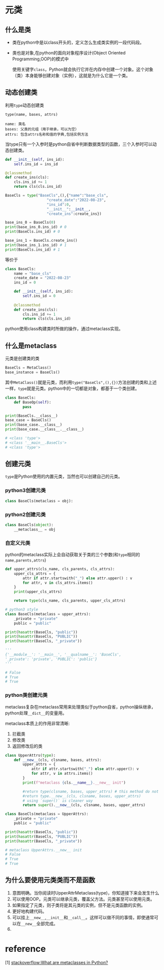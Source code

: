 # 元类
## 什么是类   

- 类在python中是以class开头的，定义怎么生成类实例的一段代码段。
- 类也是对象,在python的面向对象程序设计(Object Oriented Programming,OOP)的模式中
    
    使用关键字`class`，Python就会执行它并在内存中创建一个对象。这个对象（类）本身能够创建对象（实例），这就是为什么它是一个类。

## 动态创建类

利用`type`动态创建类   
```
type(name, bases, attrs)

name: 类名
bases: 父类的元组（用于继承，可以为空）
attrs: 包含attrs名称和值的字典,包括实例方法
```
当type只有一个入参时是python自省中判断数据类型的函数，三个入参时可以动态创建类。

```python
def __init__(self, ins_id):
    self.ins_id = ins_id

@classmethod
def create_ins(cls):
    cls.ins_id += 1
    return cls(cls.ins_id)

BaseCls = type("BaseCls",(),{"name":"base_cls",
                   "create_date":"2022-08-23",
                   "ins_id":0,
                   "__init__":__init__,
                   "create_ins":create_ins})

base_ins_0 = BaseCls(0)
print(base_ins_0.ins_id) # 0
print(BaseCls.ins_id) # 0

base_ins_1 = BaseCls.create_ins()
print(base_ins_1.ins_id) # 1
print(BaseCls.ins_id) # 1

```
等价于
```python
class BaseCls:
    name = "base_cls"
    create_date = "2022-08-23"
    ins_id = 0

    def __init__(self, ins_id):
        self.ins_id = 0
    
    @classmethod
    def create_ins(cls):
        cls.ins_id += 1
        return cls(cls.ins_id)
```

python使用class构建类时所做的操作，通过metaclass实现。

## 什么是metaclass

元类是创建类的类

```python
BaseCls = MetaClass()
base_instance = BaseCls()
```

其中`MetaClass()`就是元类，而利用`type("BaseCls",(),{})`方法创建的类和上述一样，`type`就是元类。python中的一切都是对象，都基于一个类创建。

```python
class BaseCls:
    def BaseOp(self):
        pass

print(BaseCls.__class__)
base_case = BaseCls()
print(base_case.__class__)
print(base_case.__class__.__class__)

# <class 'type'>
# <class '__main__.BaseCls'>
# <class 'type'>
```
## 创建元类

`type`是Python使用的内置元类，当然也可以创建自己的元类。

### python3创建元类
```python
class BaseCls(metaclass = obj):
```

### python2创建元类

```python
class BaseCls(object):
    __metaclass__ = obj
```
### 自定义元类  

python的metaclass实际上会自动获取关于类的三个参数(和`type`相同的`name,parents,attrs`)

```python
def upper_attrs(cls_name, cls_parents, cls_attrs):
    upper_cls_attrs = {
        attr if attr.startswith("_") else attr.upper() : v
        for attr, v in cls_attrs.items()
    }
    print(upper_cls_attrs)

    return type(cls_name, cls_parents, upper_cls_attrs)

# python3 style
class BaseCls(metaclass = upper_attrs):
    _private = "private"
    public = "public"

print(hasattr(BaseCls, "public"))
print(hasattr(BaseCls, "PUBLIC"))
print(hasattr(BaseCls, "_private"))

'''
{'__module__': '__main__', '__qualname__': 'BaseCls', 
'_private': 'private', 'PUBLIC': 'public'}
'''

# False
# True
# True
```

### python类创建元类

metaclass复杂在metaclass常用来处理类似于python自省，python操纵继承，python处理`__dict__`的变量用。

metaclass本质上的作用非常清晰:

1. 拦截类
2. 修改类
3. 返回修改后的类


```python
class UpperAttrs(type):
    def __new__(cls, clsname, bases, attrs):
        upper_attrs = {
            attr if attr.startswith("_") else attr.upper(): v 
            for attr, v in attrs.items()
        }
        print(f"metaclass {cls.__name__}.__new__ init")

        #return type(clsname, bases, upper_attrs) # this method do not override(覆写) `__new__`
        #return type.__new__(cls, clsname, bases, upper_attrs)
        # using `super()` is cleaner way
        return super().__new__(cls, clsname, bases, upper_attrs)

class BaseCls(metaclass = UpperAttrs):
    _private = "private"
    public = "public"

print(hasattr(BaseCls, "public"))
print(hasattr(BaseCls, "PUBLIC"))
print(hasattr(BaseCls, "_private"))

# metaclass UpperAttrs.__new__ init
# False
# True
# True
```

## 为什么要使用元类类而不是函数



1. 意图明确。当你阅读时UpperAttrMetaclass(type)，你知道接下来会发生什么
2. 可以使用OOP。元类可以继承元类，覆盖父方法。元类甚至可以使用元类。
3. 如果指定了元类，则子类将是其元类的实例，但不是元类函数的实例。
4. 更好地构建代码。
5. 可以挂上`__new__`,`__init__`和`__call__`。这样可以做不同的事情，即使通常可以在`__new__`全部完成。
6. 
# reference
[1] [stackoverflow:What are metaclasses in Python?](http://stackoverflow.com/questions/100003/what-is-a-metaclass-in-python)